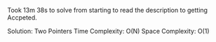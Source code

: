 Took 13m 38s to solve from starting to read the description to getting Accpeted.

Solution: Two Pointers
Time Complexity: O(N)
Space Complexity: O(1)
